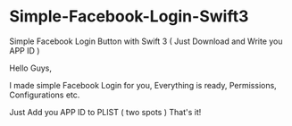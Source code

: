 # Simple-Facebook-Login-Swift3
Simple Facebook Login Button with Swift 3 ( Just Download and Write you APP ID )

Hello Guys, 

I made simple Facebook Login for you, Everything is ready, Permissions, Configurations etc. 

Just Add you APP ID to PLIST ( two spots ) That's it!

